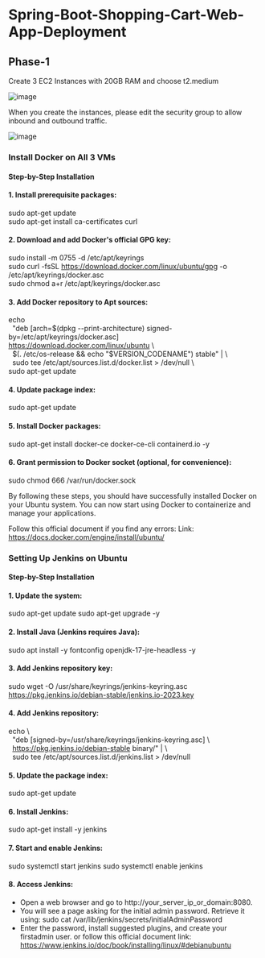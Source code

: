 # Spring-Boot-Shopping-Cart-Web-App-Deployment

## Phase-1

Create 3 EC2 Instances with 20GB RAM and choose t2.medium

![image](https://github.com/RavDas/Spring-Boot-Shopping-Cart-Web-App-Deployment/assets/86109995/d67e8e6a-6bde-4013-afd2-3973457947b6)

When you create the instances, please edit the security group to allow inbound and outbound traffic.

![image](https://github.com/RavDas/Spring-Boot-Shopping-Cart-Web-App-Deployment/assets/86109995/df26d93a-0c09-4552-b27a-8cbf286085a8)

### Install Docker on All 3 VMs

#### Step-by-Step Installation

#### 1. Install prerequisite packages: 
   
   sudo apt-get update \
   sudo apt-get install ca-certificates curl

#### 2. Download and add Docker's official GPG key:
   
   sudo install -m 0755 -d /etc/apt/keyrings \
   sudo curl -fsSL https://download.docker.com/linux/ubuntu/gpg -o /etc/apt/keyrings/docker.asc \
   sudo chmod a+r /etc/apt/keyrings/docker.asc

#### 3. Add Docker repository to Apt sources:
   
   echo \
   &nbsp; "deb [arch=$(dpkg --print-architecture) signed-by=/etc/apt/keyrings/docker.asc] https://download.docker.com/linux/ubuntu  \\ \
   &nbsp; $(. /etc/os-release && echo "$VERSION_CODENAME") stable" |  \\ \
   &nbsp; sudo tee /etc/apt/sources.list.d/docker.list > /dev/null  \\ \
   sudo apt-get update

#### 4. Update package index:
   
   sudo apt-get update

#### 5. Install Docker packages:
   
   sudo apt-get install docker-ce docker-ce-cli containerd.io -y

#### 6. Grant permission to Docker socket (optional, for convenience):

   sudo chmod 666 /var/run/docker.sock

By following these steps, you should have successfully installed Docker on your Ubuntu system. You can now start using Docker to containerize and manage your applications.

Follow this official document if you find any errors: Link: https://docs.docker.com/engine/install/ubuntu/

### Setting Up Jenkins on Ubuntu

#### Step-by-Step Installation

#### 1. Update the system:
   
   sudo apt-get update
   sudo apt-get upgrade -y

#### 2. Install Java (Jenkins requires Java):

   sudo apt install -y fontconfig openjdk-17-jre-headless -y

#### 3. Add Jenkins repository key:

   sudo wget -O /usr/share/keyrings/jenkins-keyring.asc https://pkg.jenkins.io/debian-stable/jenkins.io-2023.key

#### 4. Add Jenkins repository:

   echo  \\ \
   &nbsp; "deb [signed-by=/usr/share/keyrings/jenkins-keyring.asc]  \\ \
   &nbsp; https://pkg.jenkins.io/debian-stable binary/" |  \\ \
   &nbsp; sudo tee /etc/apt/sources.list.d/jenkins.list > /dev/null

#### 5. Update the package index:

   sudo apt-get update

#### 6. Install Jenkins:

   sudo apt-get install -y jenkins

#### 7. Start and enable Jenkins:

   sudo systemctl start jenkins
   sudo systemctl enable jenkins

#### 8. Access Jenkins:

   - Open a web browser and go to http://your_server_ip_or_domain:8080.
   - You will see a page asking for the initial admin password. Retrieve it using: sudo cat /var/lib/jenkins/secrets/initialAdminPassword
   - Enter the password, install suggested plugins, and create your firstadmin user. or follow this official document link: https://www.jenkins.io/doc/book/installing/linux/#debianubuntu
